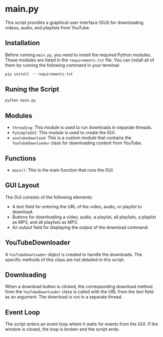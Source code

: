 # main.py

This script provides a graphical user interface (GUI) for downloading videos, audio, and playlists from YouTube.

## Installation

Before running `main.py`, you need to install the required Python modules. These modules are listed in the `requirements.txt` file. You can install all of them by running the following command in your terminal:

```bash
pip install -r requirements.txt
```

## Runing the Script

```bash
python main.py
```

## Modules

- `threading`: This module is used to run downloads in separate threads.
- `PySimpleGUI`: This module is used to create the GUI.
- `youtubedownload`: This is a custom module that contains the `YouTubeDownloader` class for downloading content from YouTube.

## Functions

- `main()`: This is the main function that runs the GUI.

## GUI Layout

The GUI consists of the following elements:

- A text field for entering the URL of the video, audio, or playlist to download.
- Buttons for downloading a video, audio, a playlist, all playlists, a playlist as MP3, and all playlists as MP3.
- An output field for displaying the output of the download command.

## YouTubeDownloader

A `YouTubeDownloader` object is created to handle the downloads. The specific methods of this class are not detailed in this script.

## Downloading

When a download button is clicked, the corresponding download method from the `YouTubeDownloader` class is called with the URL from the text field as an argument. The download is run in a separate thread.

## Event Loop

The script enters an event loop where it waits for events from the GUI. If the window is closed, the loop is broken and the script ends.